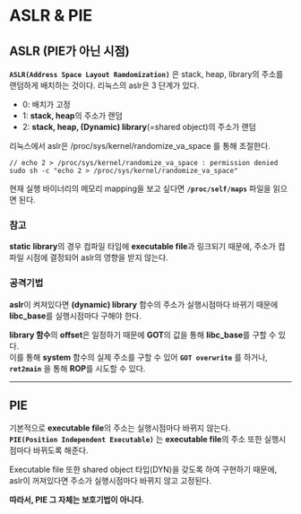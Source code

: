 # ASLR & PIE

## ASLR (PIE가 아닌 시점)
**```ASLR(Address Space Layout Ramdomization)```** 은 stack, heap, library의 주소를 랜덤하게 배치하는 것이다.
리눅스의 aslr은 3 단계가 있다.
- 0: 배치가 고정
- 1: **stack, heap**의 주소가 랜덤
- 2: **stack, heap, (Dynamic) library**(=shared object)의 주소가 랜덤

리눅스에서 aslr은 /proc/sys/kernel/randomize_va_space 를 통해 조절한다.   
```shell
// echo 2 > /proc/sys/kernel/randomize_va_space : permission denied
sudo sh -c "echo 2 > /proc/sys/kernel/randomize_va_space"
```
현재 실행 바이너리의 메모리 mapping을 보고 싶다면 **```/proc/self/maps```** 파일을 읽으면 된다.

### 참고
**static library**의 경우 컴파일 타임에 **executable file**과 링크되기 때문에, 주소가 컴파일 시점에 결정되어 aslr의 영향을 받지 않는다.

### 공격기법
**aslr**이 켜져있다면 **(dynamic) library** 함수의 주소가 실행시점마다 바뀌기 때문에 **libc_base**를 실행시점마다 구해야 한다.   

**library 함수**의 **offset**은 일정하기 때문에 **GOT**의 값을 통해 **libc_base**를 구할 수 있다.   
이를 통해 **system** 함수의 실제 주소를 구할 수 있어 **```GOT overwrite```** 를 하거나, **```ret2main```** 을 통해 **ROP**를 시도할 수 있다.

---
## PIE
기본적으로 **executable file**의 주소는 실행시점마다 바뀌지 않는다.   
**```PIE(Position Independent Executable)```** 는 **executable file**의 주소 또한 실행시점마다 바뀌도록 해준다.    

Executable file 또한 shared object 타입(DYN)을 갖도록 하여 구현하기 때문에, aslr이 꺼져있다면 주소가 실행시점마다 바뀌지 않고 고정된다.   
   
**따라서, PIE 그 자체는 보호기법이 아니다.**
